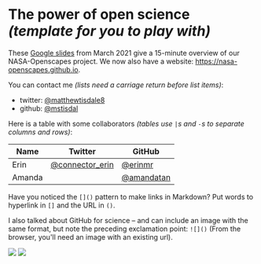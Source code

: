 # The power of open science *(template for you to play with)*

These [Google slides](https://docs.google.com/presentation/d/1_2ybhWlbg_Y_NrTQ_FF8JqqmbsstCkt5IKZqHmwDtFg/edit?usp=sharing) from March 2021 give a 15-minute overview of our NASA-Openscapes project. We now also have a website: <https://nasa-openscapes.github.io>.

You can contact me *(lists need a carriage return before list items)*: 

- twitter: [@matthewtisdale8](https://twitter.com/@matthewtisdale8)
- github: [@mstisdal](https://github.com/mstisdal)


Here is a table with some collaborators *(tables use `|`s and `-`s to separate columns and rows)*:


Name | Twitter | GitHub
-----|---------|--------
Erin | [@connector_erin](https://twitter.com/connector_erin) | [@erinmr](https://github.com/erinmr)
Amanda |  | [@amandatan](https://github.com/amandatan)

Have you noticed the `[]()` pattern to make links in Markdown? Put words to hyperlink in `[]` and the URL in `()`. 

I also talked about GitHub for science – and can include an image with the same format, but note the preceding exclamation point: `![]()` (From the browser, you'll need an image with an existing url). 

![](https://octodex.github.com/images/labtocat.png)
![](https://logos-download.com/wp-content/uploads/2018/01/NASA_logo_blue.png)
